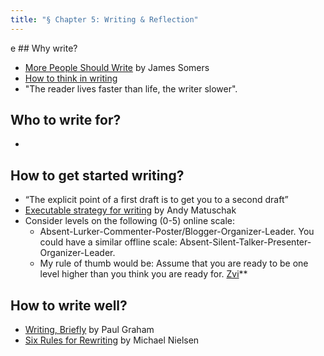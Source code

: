 ```yaml
---
title: "§ Chapter 5: Writing & Reflection"
---
```

e	## Why write?
- [More People Should Write](https://jsomers.net/blog/more-people-should-write) by James Somers
- [How to think in writing](https://www.henrikkarlsson.xyz/p/writing-to-think)
- "The reader lives faster than life, the writer slower".

## Who to write for?
- 

## How to get started writing?
- “The explicit point of a first draft is to get you to a second draft”
- [Executable strategy for writing](https://notes.andymatuschak.org/zCknixwETdFm1MWdWPwMcXs) by Andy Matuschak
- Consider levels on the following (0-5) online scale:
	- Absent-Lurker-Commenter-Poster/Blogger-Organizer-Leader. You could have a similar offline scale: Absent-Silent-Talker-Presenter-Organizer-Leader.
	- My rule of thumb would be: Assume that you are ready to be one level higher than you think you are ready for. [Zvi](https://thezvi.wordpress.com/2017/04/09/youre-good-enough-youre-smart-enough-and-people-would-like-you/)**

## How to write well?
- [Writing, Briefly](https://paulgraham.com/writing44.html) by Paul Graham
- [Six Rules for Rewriting](https://michaelnielsen.org/blog/six-rules-for-rewriting/) by Michael Nielsen